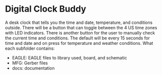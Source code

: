 # Digital Clock Buddy
A desk clock that tells you the time and date, temperature, and conditions outside. There will be a button that can toggle between the 4 US time zones with LED indicators. There is another button for the user to manually check the current time and conditions. The default will be every 15 seconds for time and date and on press for temperature and weather conditions. 
What each subfolder contains: 
- EAGLE: EAGLE files to library used, board, and schematic
- MFG: Gerber files
- docs: documentation
